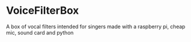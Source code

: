 # VoiceFilterBox
A box of vocal filters intended for singers made with a raspberry pi, cheap mic, sound card and python
